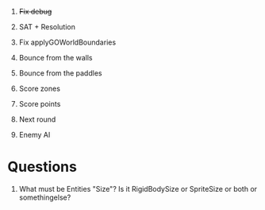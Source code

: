 


1. ~~Fix debug~~
1. SAT + Resolution
1. Fix applyGOWorldBoundaries

1. Bounce from the walls
1. Bounce from the paddles
1. Score zones
1. Score points
1. Next round
1. Enemy AI

# Questions

1. What must be Entities "Size"? Is it RigidBodySize or SpriteSize or both or somethingelse? 
